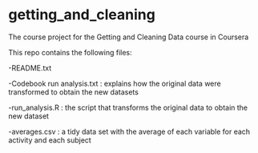 # getting_and_cleaning
The course project for the Getting and Cleaning Data course in Coursera

This repo contains the following files:

-README.txt

-Codebook run analysis.txt : explains how the original data were transformed to obtain the new datasets

-run_analysis.R : the script that transforms the original data to obtain the new dataset

-averages.csv : a tidy data set with the average of each variable for each activity and each subject